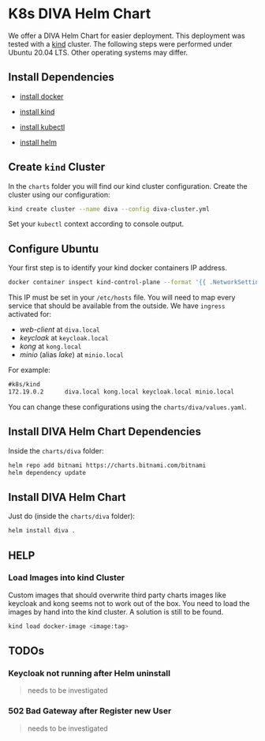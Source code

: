 # K8s DIVA Helm Chart

We offer a DIVA Helm Chart for easier deployment.
This deployment was tested with a [kind](https://kind.sigs.k8s.io/) cluster.
The following steps were performed under Ubuntu 20.04 LTS.
Other operating systems may differ.

## Install Dependencies

+ [install docker](https://docs.docker.com/engine/install/ubuntu/)

+ [install kind](https://kind.sigs.k8s.io/docs/user/quick-start/#installation)

+ [install kubectl](https://kubernetes.io/docs/tasks/tools/)

+ [install helm](https://helm.sh/docs/intro/install/)

## Create `kind` Cluster

In the `charts` folder you will find our kind cluster configuration.
Create the cluster using our configuration:

```sh
kind create cluster --name diva --config diva-cluster.yml
```

Set your `kubectl` context according to console output.

## Configure Ubuntu

Your first step is to identify your kind docker containers IP address.

```sh
docker container inspect kind-control-plane --format '{{ .NetworkSettings.Networks.kind IPAddress }}'
```

This IP must be set in your `/etc/hosts` file.
You will need to map every service that should be available from the outside.
We have `ingress` activated for:

+ *web-client* at `diva.local`
+ *keycloak* at `keycloak.local`
+ *kong* at `kong.local`
+ *minio* (alias *lake*) at `minio.local`

For example:

```txt
#k8s/kind
172.19.0.2      diva.local kong.local keycloak.local minio.local
```

You can change these configurations using the `charts/diva/values.yaml`.

## Install DIVA Helm Chart Dependencies

Inside the `charts/diva` folder:

```sh
helm repo add bitnami https://charts.bitnami.com/bitnami
helm dependency update
```

## Install DIVA Helm Chart

Just do (inside the `charts/diva` folder):

```sh
helm install diva .
```

## HELP

### Load Images into kind Cluster

Custom images that should overwrite third party charts images like keycloak and kong seems not to work out of the box.
You need to load the images by hand into the kind cluster.
A solution is still to be found.

```sh
kind load docker-image <image:tag>
```

## TODOs

### Keycloak not running after Helm uninstall

> needs to be investigated

### 502 Bad Gateway after Register new User

> needs to be investigated

